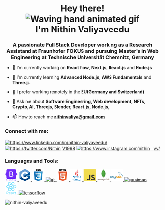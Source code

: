 <h1 align="center">Hey there! <img src="https://raw.githubusercontent.com/nixin72/nixin72/master/wave.gif" 
         alt="Waving hand animated gif"
         height="45"
         width="45" /><br/>
         I'm Nithin Valiyaveedu</h1>
<h3 align="center">
         A passionate Full Stack Developer working as a Research Assistand at Fraunhofer FOKUS and pursuing Master's in Web Engineering at Technische Universität Chemnitz, Germany
</h3>

- 🔭 I’m currently working on  **React flow**, **Next.js**, **React.js** and **Node.js** 

- 🌱 I’m currently learning **Advanced Node.js**, **AWS Fundamentals** and  **Three.js**

- 👯 I prefer working remotely in the **EU(Germany and Switzerland)** 

- 💬 Ask me about **Software Engineering, Web development, NFTs, Crypto, AI, Threejs, Blender, React.js, Node.js,**

- 📫 How to reach me **nithinvaliya@gmail.com**

<h3 align="left">Connect with me:</h3>
<p align="left">
<a href="https://www.linkedin.com/in/nithin-valiyaveedu/" target="blank"><img align="center" src="https://raw.githubusercontent.com/rahuldkjain/github-profile-readme-generator/master/src/images/icons/Social/linked-in-alt.svg" alt="https://www.linkedin.com/in/nithin-valiyaveedu/" height="30" width="40" /></a>
<a href="https://twitter.com/Nithin_V1998" target="blank"><img align="center" src="https://github.com/johan/svg-cleanups/blob/master/logos/twitter.svg" alt="https://twitter.com/Nithin_V1998" height="30" width="40" /></a>
<a href="https://www.instagram.com/nithin__vv/" target="blank"><img align="center" src="https://upload.wikimedia.org/wikipedia/commons/e/e7/Instagram_logo_2016.svg" alt="https://www.instagram.com/nithin__vv/" height="50" width="50" /></a>
</p>

<h3 align="left">Languages and Tools:</h3>
<p align="left"> <a href="https://getbootstrap.com" target="_blank"> <img src="https://raw.githubusercontent.com/devicons/devicon/master/icons/bootstrap/bootstrap-plain-wordmark.svg" alt="bootstrap" width="40" height="40"/> </a> <a href="https://www.w3schools.com/cpp/" target="_blank"> <img src="https://raw.githubusercontent.com/devicons/devicon/master/icons/cplusplus/cplusplus-original.svg" alt="cplusplus" width="40" height="40"/> </a> <a href="https://www.w3schools.com/css/" target="_blank"> <img src="https://raw.githubusercontent.com/devicons/devicon/master/icons/css3/css3-original-wordmark.svg" alt="css3" width="40" height="40"/> </a> <a href="https://git-scm.com/" target="_blank"> <img src="https://www.vectorlogo.zone/logos/git-scm/git-scm-icon.svg" alt="git" width="40" height="40"/> </a> <a href="https://www.w3.org/html/" target="_blank"> <img src="https://raw.githubusercontent.com/devicons/devicon/master/icons/html5/html5-original-wordmark.svg" alt="html5" width="40" height="40"/> </a> <a href="https://www.java.com" target="_blank"> <img src="https://raw.githubusercontent.com/devicons/devicon/master/icons/java/java-original.svg" alt="java" width="40" height="40"/> </a> <a href="https://developer.mozilla.org/en-US/docs/Web/JavaScript" target="_blank"> <img src="https://raw.githubusercontent.com/devicons/devicon/master/icons/javascript/javascript-original.svg" alt="javascript" width="40" height="40"/> </a> <a href="https://www.mongodb.com/" target="_blank"> <img src="https://raw.githubusercontent.com/devicons/devicon/master/icons/mongodb/mongodb-original-wordmark.svg" alt="mongodb" width="40" height="40"/> </a> <a href="https://www.mysql.com/" target="_blank"> <img src="https://raw.githubusercontent.com/devicons/devicon/master/icons/mysql/mysql-original-wordmark.svg" alt="mysql" width="40" height="40"/> </a> <a href="https://postman.com" target="_blank"> <img src="https://www.vectorlogo.zone/logos/getpostman/getpostman-icon.svg" alt="postman" width="40" height="40"/> </a> <a href="https://reactjs.org/" target="_blank"> <img src="https://raw.githubusercontent.com/devicons/devicon/master/icons/react/react-original-wordmark.svg" alt="react" width="40" height="40"/> </a> <a href="https://www.tensorflow.org" target="_blank"> <img src="https://www.vectorlogo.zone/logos/tensorflow/tensorflow-icon.svg" alt="tensorflow" width="40" height="40"/> </a> </p>

<p><img align="left" src="https://github-readme-stats.vercel.app/api/top-langs?username=nithin-valiyaveedu&show_icons=true&locale=en&layout=compact" alt="nithin-valiyaveedu" /></p>

